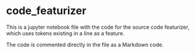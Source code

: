 # code_featurizer
This is a jupyter notebook file with the code for the source code featurizer, which uses tokens existing in a line as a feature. 

The code is commented directly in the file as a Markdown code. 
